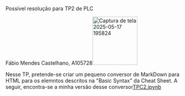 Possível resolução para TP2 de PLC

Fábio Mendes Castelhano, A105728<img width="122" height="131" alt="Captura de tela 2025-05-17 195824" src="https://github.com/user-attachments/assets/15db067d-2475-4d4a-b366-187cceb2ec55" />

Nesse TP, pretende-se criar um pequeno conversor de MarkDown para HTML para os elemntos descritos na "Basic Syntax" da Cheat Sheet. A seguir, encontra-se a minha versão desse conversor[TPC2.ipynb](https://github.com/user-attachments/files/22709551/TPC2.ipynb)


